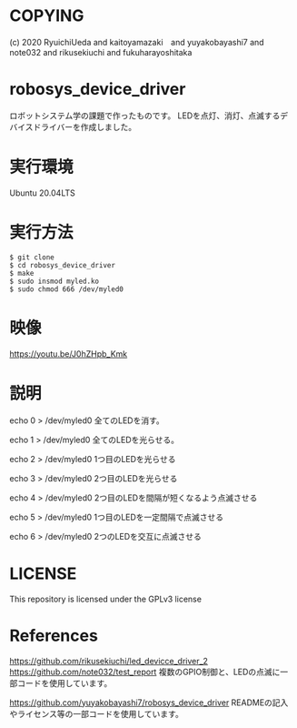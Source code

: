 # COPYING
(c) 2020 RyuichiUeda and kaitoyamazaki　and yuyakobayashi7 and note032 and rikusekiuchi and fukuharayoshitaka

# robosys_device_driver
ロボットシステム学の課題で作ったものです。 LEDを点灯、消灯、点滅するデバイスドライバーを作成しました。

# 実行環境
Ubuntu 20.04LTS


# 実行方法
    $ git clone 
    $ cd robosys_device_driver
    $ make
    $ sudo insmod myled.ko
    $ sudo chmod 666 /dev/myled0
    

# 映像
https://youtu.be/J0hZHpb_Kmk

# 説明
echo 0 > /dev/myled0    全てのLEDを消す。

echo 1 > /dev/myled0    全てのLEDを光らせる。

echo 2 > /dev/myled0    1つ目のLEDを光らせる

echo 3 > /dev/myled0    2つ目のLEDを光らせる

echo 4 > /dev/myled0    2つ目のLEDを間隔が短くなるよう点滅させる

echo 5 > /dev/myled0    1つ目のLEDを一定間隔で点滅させる

echo 6 > /dev/myled0    2つのLEDを交互に点滅させる

# LICENSE
This repository is licensed under the GPLv3 license

# References
https://github.com/rikusekiuchi/led_devicce_driver_2
https://github.com/note032/test_report
複数のGPIO制御と、LEDの点滅に一部コードを使用しています。

https://github.com/yuyakobayashi7/robosys_device_driver
READMEの記入やライセンス等の一部コードを使用しています。
